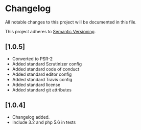 # Changelog

All notable changes to this project will be documented in this file.

This project adheres to [Semantic Versioning](http://semver.org/).

## [1.0.5]

* Converted to PSR-2
* Added standard Scrutinizer config
* Added standard code of conduct
* Added standard editor config
* Added standard Travis config
* Added standard license
* Added standard git attributes

## [1.0.4]

* Changelog added.
* Include 3.2 and php 5.6 in tests